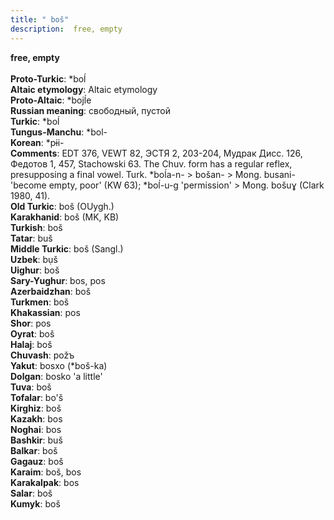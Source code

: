 ```yaml
---
title: " boš"
description:  free, empty
---
```

<strong> free, empty</strong><br><br>
<strong>Proto-Turkic</strong>:  *boĺ<br>
<strong>Altaic etymology</strong>:  Altaic etymology<br>
<strong> Proto-Altaic</strong>:  *bojĺe<br>
<strong>Russian meaning</strong>:  свободный, пустой<br>
<strong>Turkic</strong>:  *boĺ<br>
<strong>Tungus-Manchu</strong>:  *bol-<br>
<strong>Korean</strong>:  *pɨi-<br>
<strong>Comments</strong>:  EDT 376, VEWT 82, ЭСТЯ 2, 203-204, Мудрак Дисс. 126, Федотов 1, 457, Stachowski 63. The Chuv. form has a regular reflex, presupposing a final vowel. Turk. *boĺa-n- > bošan- > Mong. busani- 'become empty, poor' (KW 63); *boĺ-u-g 'permission' > Mong. bošuɣ (Clark 1980, 41).<br>
<strong>Old Turkic</strong>:  boš (OUygh.)<br>
<strong>Karakhanid</strong>:  boš (MK, KB)<br>
<strong>Turkish</strong>:  boš<br>
<strong>Tatar</strong>:  buš<br>
<strong>Middle Turkic</strong>:  boš (Sangl.)<br>
<strong>Uzbek</strong>:  bụš<br>
<strong>Uighur</strong>:  boš<br>
<strong>Sary-Yughur</strong>:  bos, pos<br>
<strong>Azerbaidzhan</strong>:  boš<br>
<strong>Turkmen</strong>:  boš<br>
<strong>Khakassian</strong>:  pos<br>
<strong>Shor</strong>:  pos<br>
<strong>Oyrat</strong>:  boš<br>
<strong>Halaj</strong>:  boš<br>
<strong>Chuvash</strong>:  požъ<br>
<strong>Yakut</strong>:  bosxo (*boš-ka)<br>
<strong>Dolgan</strong>:  bosko 'a little'<br>
<strong>Tuva</strong>:  boš<br>
<strong>Tofalar</strong>:  bo'š<br>
<strong>Kirghiz</strong>:  boš<br>
<strong>Kazakh</strong>:  bos<br>
<strong>Noghai</strong>:  bos<br>
<strong>Bashkir</strong>:  buš<br>
<strong>Balkar</strong>:  boš<br>
<strong>Gagauz</strong>:  boš<br>
<strong>Karaim</strong>:  boš, bos<br>
<strong>Karakalpak</strong>:  bos<br>
<strong>Salar</strong>:  boš<br>
<strong>Kumyk</strong>:  boš<br>



